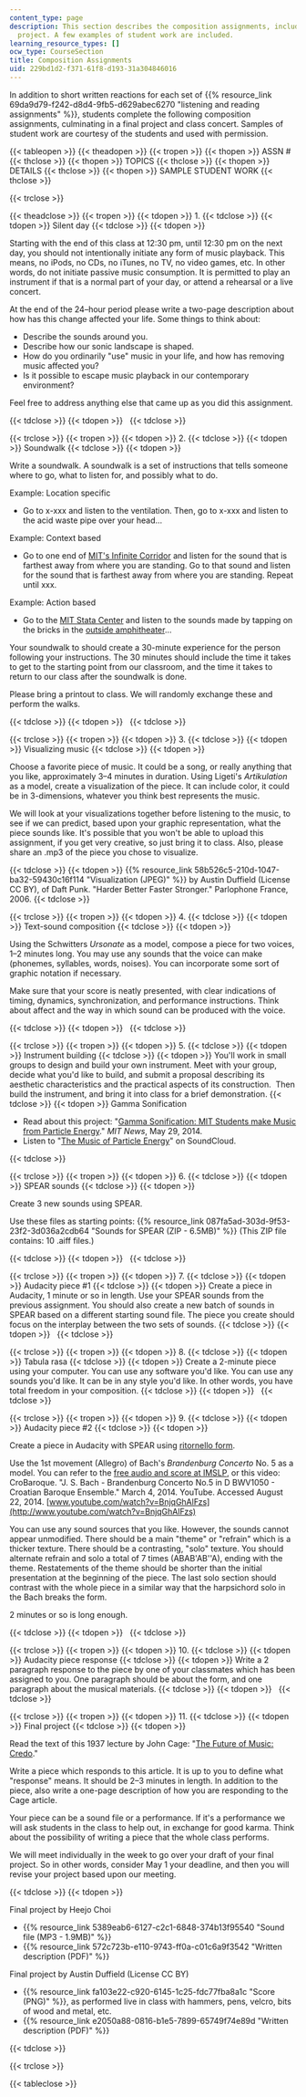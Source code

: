 ```yaml
---
content_type: page
description: This section describes the composition assignments, including the final
  project. A few examples of student work are included.
learning_resource_types: []
ocw_type: CourseSection
title: Composition Assignments
uid: 229bd1d2-f371-61f8-d193-31a304846016
---
```


In addition to short written reactions for each set of {{% resource_link 69da9d79-f242-d8d4-9fb5-d629abec6270 "listening and reading assignments" %}}, students complete the following composition assignments, culminating in a final project and class concert. Samples of student work are courtesy of the students and used with permission.

{{< tableopen >}}
{{< theadopen >}}
{{< tropen >}}
{{< thopen >}}
ASSN #
{{< thclose >}}
{{< thopen >}}
TOPICS
{{< thclose >}}
{{< thopen >}}
DETAILS
{{< thclose >}}
{{< thopen >}}
SAMPLE STUDENT WORK
{{< thclose >}}

{{< trclose >}}

{{< theadclose >}}
{{< tropen >}}
{{< tdopen >}}
1.
{{< tdclose >}}
{{< tdopen >}}
Silent day
{{< tdclose >}}
{{< tdopen >}}


Starting with the end of this class at 12:30 pm, until 12:30 pm on the next day, you should not intentionally initiate any form of music playback. This means, no iPods, no CDs, no iTunes, no TV, no video games, etc. In other words, do not initiate passive music consumption. It is permitted to play an instrument if that is a normal part of your day, or attend a rehearsal or a live concert.

At the end of the 24–hour period please write a two-page description about how has this change affected your life. Some things to think about:

*   Describe the sounds around you.
*   Describe how our sonic landscape is shaped.
*   How do you ordinarily "use" music in your life, and how has removing music affected you?
*   Is it possible to escape music playback in our contemporary environment?

Feel free to address anything else that came up as you did this assignment.


{{< tdclose >}}
{{< tdopen >}}
 
{{< tdclose >}}

{{< trclose >}}
{{< tropen >}}
{{< tdopen >}}
2.
{{< tdclose >}}
{{< tdopen >}}
Soundwalk
{{< tdclose >}}
{{< tdopen >}}


Write a soundwalk. A soundwalk is a set of instructions that tells someone where to go, what to listen for, and possibly what to do.

Example: Location specific

*   Go to x-xxx and listen to the ventilation. Then, go to x-xxx and listen to the acid waste pipe over your head…

Example: Context based

*   Go to one end of [MIT's Infinite Corridor](http://en.wikipedia.org/wiki/Infinite_Corridor) and listen for the sound that is farthest away from where you are standing. Go to that sound and listen for the sound that is farthest away from where you are standing. Repeat until xxx.

Example: Action based

*   Go to the [MIT Stata Center](http://en.wikipedia.org/wiki/Ray_and_Maria_Stata_Center) and listen to the sounds made by tapping on the bricks in the [outside amphitheater](https://www.flickr.com/photos/mit-campus-activities/5057957004)…

Your soundwalk to should create a 30-minute experience for the person following your instructions. The 30 minutes should include the time it takes to get to the starting point from our classroom, and the time it takes to return to our class after the soundwalk is done.

Please bring a printout to class. We will randomly exchange these and perform the walks.


{{< tdclose >}}
{{< tdopen >}}
 
{{< tdclose >}}

{{< trclose >}}
{{< tropen >}}
{{< tdopen >}}
3.
{{< tdclose >}}
{{< tdopen >}}
Visualizing music
{{< tdclose >}}
{{< tdopen >}}


Choose a favorite piece of music. It could be a song, or really anything that you like, approximately 3–4 minutes in duration. Using Ligeti's _Artikulation_ as a model, create a visualization of the piece. It can include color, it could be in 3-dimensions, whatever you think best represents the music.

We will look at your visualizations together before listening to the music, to see if we can predict, based upon your graphic representation, what the piece sounds like. It's possible that you won't be able to upload this assignment, if you get very creative, so just bring it to class. Also, please share an .mp3 of the piece you chose to visualize.


{{< tdclose >}}
{{< tdopen >}}
{{% resource_link 58b526c5-210d-1047-ba32-59430c16f114 "Visualization (JPEG)" %}} by Austin Duffield (License CC BY), of Daft Punk. "Harder Better Faster Stronger." Parlophone France, 2006.
{{< tdclose >}}

{{< trclose >}}
{{< tropen >}}
{{< tdopen >}}
4.
{{< tdclose >}}
{{< tdopen >}}
Text-sound composition
{{< tdclose >}}
{{< tdopen >}}


Using the Schwitters _Ursonate_ as a model, compose a piece for two voices, 1–2 minutes long. You may use any sounds that the voice can make (phonemes, syllables, words, noises). You can incorporate some sort of graphic notation if necessary.

Make sure that your score is neatly presented, with clear indications of timing, dynamics, synchronization, and performance instructions. Think about affect and the way in which sound can be produced with the voice.


{{< tdclose >}}
{{< tdopen >}}
 
{{< tdclose >}}

{{< trclose >}}
{{< tropen >}}
{{< tdopen >}}
5.
{{< tdclose >}}
{{< tdopen >}}
Instrument building
{{< tdclose >}}
{{< tdopen >}}
You'll work in small groups to design and build your own instrument. Meet with your group, decide what you'd like to build, and submit a proposal describing its aesthetic characteristics and the practical aspects of its construction.  Then build the instrument, and bring it into class for a brief demonstration.
{{< tdclose >}}
{{< tdopen >}}
Gamma Sonification

*   Read about this project: "[Gamma Sonification: MIT Students make Music from Particle Energy](http://newsoffice.mit.edu/2014/gamma-sonification-mit-students-make-music-particle-energy)." _MIT News_, May 29, 2014.
*   Listen to "[The Music of Particle Energy](https://soundcloud.com/mitkwes/sets/nuclear-music)" on SoundCloud.


{{< tdclose >}}

{{< trclose >}}
{{< tropen >}}
{{< tdopen >}}
6.
{{< tdclose >}}
{{< tdopen >}}
SPEAR sounds
{{< tdclose >}}
{{< tdopen >}}


Create 3 new sounds using SPEAR.

Use these files as starting points: {{% resource_link 087fa5ad-303d-9f53-23f2-3d036a2cdb64 "Sounds for SPEAR (ZIP - 6.5MB)" %}} (This ZIP file contains: 10 .aiff files.)


{{< tdclose >}}
{{< tdopen >}}
 
{{< tdclose >}}

{{< trclose >}}
{{< tropen >}}
{{< tdopen >}}
7.
{{< tdclose >}}
{{< tdopen >}}
Audacity piece #1
{{< tdclose >}}
{{< tdopen >}}
Create a piece in Audacity, 1 minute or so in length. Use your SPEAR sounds from the previous assignment. You should also create a new batch of sounds in SPEAR based on a different starting sound file. The piece you create should focus on the interplay between the two sets of sounds.
{{< tdclose >}}
{{< tdopen >}}
 
{{< tdclose >}}

{{< trclose >}}
{{< tropen >}}
{{< tdopen >}}
8.
{{< tdclose >}}
{{< tdopen >}}
Tabula rasa
{{< tdclose >}}
{{< tdopen >}}
Create a 2-minute piece using your computer. You can use any software you'd like. You can use any sounds you'd like. It can be in any style you'd like. In other words, you have total freedom in your composition.
{{< tdclose >}}
{{< tdopen >}}
 
{{< tdclose >}}

{{< trclose >}}
{{< tropen >}}
{{< tdopen >}}
9.
{{< tdclose >}}
{{< tdopen >}}
Audacity piece #2
{{< tdclose >}}
{{< tdopen >}}


Create a piece in Audacity with SPEAR using [ritornello form](http://en.wikipedia.org/wiki/Ritornello).

Use the 1st movement (Allegro) of Bach's _Brandenburg Concerto_ No. 5 as a model. You can refer to the [free audio and score at IMSLP](http://imslp.org/wiki/Brandenburg_Concerto_No.5_in_D_major,_BWV_1050_(Bach,_Johann_Sebastian)), or this video: CroBaroque. "J. S. Bach - Brandenburg Concerto No.5 in D BWV1050 - Croatian Baroque Ensemble." March 4, 2014. YouTube. Accessed August 22, 2014. [www.youtube.com/watch?v=BnjqGhAlFzs](http://www.youtube.com/watch?v=BnjqGhAlFzs)

You can use any sound sources that you like. However, the sounds cannot appear unmodified. There should be a main "theme" or "refrain" which is a thicker texture. There should be a contrasting, "solo" texture. You should alternate refrain and solo a total of 7 times (ABAB'AB''A), ending with the theme. Restatements of the theme should be shorter than the initial presentation at the beginning of the piece. The last solo section should contrast with the whole piece in a similar way that the harpsichord solo in the Bach breaks the form.

2 minutes or so is long enough.


{{< tdclose >}}
{{< tdopen >}}
 
{{< tdclose >}}

{{< trclose >}}
{{< tropen >}}
{{< tdopen >}}
10.
{{< tdclose >}}
{{< tdopen >}}
Audacity piece response
{{< tdclose >}}
{{< tdopen >}}
Write a 2 paragraph response to the piece by one of your classmates which has been assigned to you. One paragraph should be about the form, and one paragraph about the musical materials.
{{< tdclose >}}
{{< tdopen >}}
 
{{< tdclose >}}

{{< trclose >}}
{{< tropen >}}
{{< tdopen >}}
11.
{{< tdclose >}}
{{< tdopen >}}
Final project
{{< tdclose >}}
{{< tdopen >}}


Read the text of this 1937 lecture by John Cage: "[The Future of Music: Credo](http://www.medienkunstnetz.de/source-text/41/)."

Write a piece which responds to this article. It is up to you to define what "response" means. It should be 2–3 minutes in length. In addition to the piece, also write a one-page description of how you are responding to the Cage article.

Your piece can be a sound file or a performance. If it's a performance we will ask students in the class to help out, in exchange for good karma. Think about the possibility of writing a piece that the whole class performs.

We will meet individually in the week to go over your draft of your final project. So in other words, consider May 1 your deadline, and then you will revise your project based upon our meeting.


{{< tdclose >}}
{{< tdopen >}}


Final project by Heejo Choi

*   {{% resource_link 5389eab6-6127-c2c1-6848-374b13f95540 "Sound file (MP3 - 1.9MB)" %}}
*   {{% resource_link 572c723b-e110-9743-ff0a-c01c6a9f3542 "Written description (PDF)" %}}

Final project by Austin Duffield (License CC BY)

*   {{% resource_link fa103e22-c920-6145-1c25-fdc77fba8a1c "Score (PNG)" %}}, as performed live in class with hammers, pens, velcro, bits of wood and metal, etc.
*   {{% resource_link e2050a88-0816-b1e5-7899-65749f74e89d "Written description (PDF)" %}}


{{< tdclose >}}

{{< trclose >}}

{{< tableclose >}}